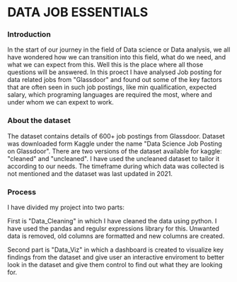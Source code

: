 # DATA JOB ESSENTIALS

### Introduction

In the start of our journey in the field of Data science or Data analysis, we all have wondered how we can transition into this field, what do we need, and what we can expect from this. Well this is the place where all those questions will be answered. In this proect I have analysed Job posting for data related jobs from "Glassdoor" and found out some of the key factors that are often seen in such job postings, like min qualification, expected salary, which programing languages are required the most, where and under whom we can expext to work.

### About the dataset

The dataset contains details of 600+ job postings from Glassdoor. Dataset was downloaded form Kaggle under the name "Data Science Job Posting on Glassdoor". There are two versions of the dataset available for kaggle: "cleaned" and "uncleaned". I have used the uncleaned dataset to tailor it according to our needs. The timeframe during which data was collected is not mentioned and the dataset was last updated in 2021. 

### Process

I have divided my project into two parts: 

First is "Data_Cleaning" in which I have cleaned the data using python. I have used the pandas and regulsr expressions library for this. Unwanted data is removed, old columns are formatted and new columns are created.

Second part is "Data_Viz" in which a dashboard is created to visualize key findings from the dataset and give user an interactive enviroment to better look in the dataset and give them control to find out what they are looking for.